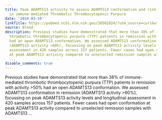 ```yaml
---
title: Peak ADAMTS13 activity to assess ADAMTS13 conformation and risk of relapse
  in immune-mediated Thrombotic Thrombocytopenic Purpura
date: '2024-03-19'
linkTitle: https://pubmed.ncbi.nlm.nih.gov/38502824/?utm_source=curl&utm_medium=rss&utm_campaign=journals&utm_content=7603509&fc=None&ff=20240320180559&v=2.18.0.post9+e462414
source: Blood
description: Previous studies have demonstrated that more than 38% of immune-mediated
  thrombotic thrombocytopenic purpura (TTP) patients in remission with activity >50%
  had an open ADAMTS13 conformation. We assessed ADAMTS13 conformation in remission
  (ADAMTS13 activity >60%), focussing on peak ADAMTS13 activity levels and longitudinal
  assessment in 420 samples across 157 patients. Fewer cases had open conformation
  at peak ADAMTS13 activity compared to unselected remission samples with ADAMTS13
  ...
disable_comments: true
---
```

Previous studies have demonstrated that more than 38% of immune-mediated thrombotic thrombocytopenic purpura (TTP) patients in remission with activity >50% had an open ADAMTS13 conformation. We assessed ADAMTS13 conformation in remission (ADAMTS13 activity >60%), focussing on peak ADAMTS13 activity levels and longitudinal assessment in 420 samples across 157 patients. Fewer cases had open conformation at peak ADAMTS13 activity compared to unselected remission samples with ADAMTS13 ...